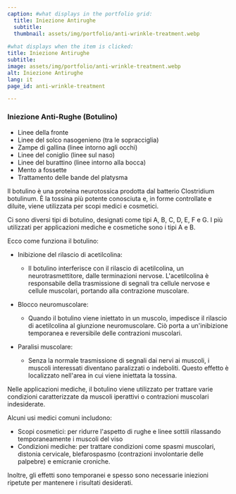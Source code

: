 ```yaml
---
caption: #what displays in the portfolio grid:
  title: Iniezione Antirughe
  subtitle: 
  thumbnail: assets/img/portfolio/anti-wrinkle-treatment.webp
  
#what displays when the item is clicked:
title: Iniezione Antirughe
subtitle: 
image: assets/img/portfolio/anti-wrinkle-treatment.webp
alt: Iniezione Antirughe
lang: it
page_id: anti-wrinkle-treatment

---
```

### Iniezione Anti-Rughe (Botulino)
- Linee della fronte
- Linee del solco nasogenieno (tra le sopracciglia)
- Zampe di gallina (linee intorno agli occhi)
- Linee del coniglio (linee sul naso)
- Linee del burattino (linee intorno alla bocca)
- Mento a fossette
- Trattamento delle bande del platysma

Il botulino è una proteina neurotossica prodotta dal batterio Clostridium botulinum. È la tossina più potente conosciuta e, in forme controllate e diluite, viene utilizzata per scopi medici e cosmetici.

Ci sono diversi tipi di botulino, designati come tipi A, B, C, D, E, F e G. I più utilizzati per applicazioni mediche e cosmetiche sono i tipi A e B.

Ecco come funziona il botulino:
- Inibizione del rilascio di acetilcolina:
  - Il botulino interferisce con il rilascio di acetilcolina, un neurotrasmettitore, dalle terminazioni nervose. L'acetilcolina è responsabile della trasmissione di segnali tra cellule nervose e cellule muscolari, portando alla contrazione muscolare.

- Blocco neuromuscolare:
  - Quando il botulino viene iniettato in un muscolo, impedisce il rilascio di acetilcolina al giunzione neuromuscolare. Ciò porta a un'inibizione temporanea e reversibile delle contrazioni muscolari.

- Paralisi muscolare:
  - Senza la normale trasmissione di segnali dai nervi ai muscoli, i muscoli interessati diventano paralizzati o indeboliti. Questo effetto è localizzato nell'area in cui viene iniettata la tossina.

Nelle applicazioni mediche, il botulino viene utilizzato per trattare varie condizioni caratterizzate da muscoli iperattivi o contrazioni muscolari indesiderate.

Alcuni usi medici comuni includono:
- Scopi cosmetici: per ridurre l'aspetto di rughe e linee sottili rilassando temporaneamente i muscoli del viso
- Condizioni mediche: per trattare condizioni come spasmi muscolari, distonia cervicale, blefarospasmo (contrazioni involontarie delle palpebre) e emicranie croniche.

Inoltre, gli effetti sono temporanei e spesso sono necessarie iniezioni ripetute per mantenere i risultati desiderati.
